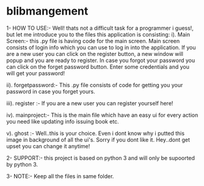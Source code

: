 # blibmangement
1- HOW TO USE:-
   Well! thats not a difficult task for a programmer i guess!, but let me introduce you to the files this application is consisting:
   i). Main Screen:- this .py file is having code for the main screen. Main screen consists of login info which you can use to log in 
   into the application. If you are a new user you can click on the register button, a new window will popup and you are ready to register.
   In case you forgot your password you can click on the forget password button. Enter some credentials and you will get your password!
   
   ii). forgetpassword:- This .py file consists of code for getting you your password in case you forget yours.
   
   iii). register :- If you are a new user you can register yourself here!
   
   iv). mainproject:- This is the main file which have an easy ui for every action you need like updating info issuing book etc. 
   
   v). ghost :- Well..this is your choice. Even i dont know why i putted this image in background of all the ui's. Sorry if you dont
   like it. Hey..dont get upset you can change it anytime!
   
2- SUPPORT:- this project is based on python 3 and will only be supoorted by python 3.

3- NOTE:-  Keep all the files in same folder.

